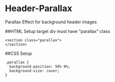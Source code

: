 # Header-Parallax
Parallax Effect for background header images

##HTML Setup
target div must have "parallax" class

```
<section class="parallax">
</section>
```

##CSS Setup

```
.parallax {
  background-position: 50% 0%;
  background-size: cover;
}
```
